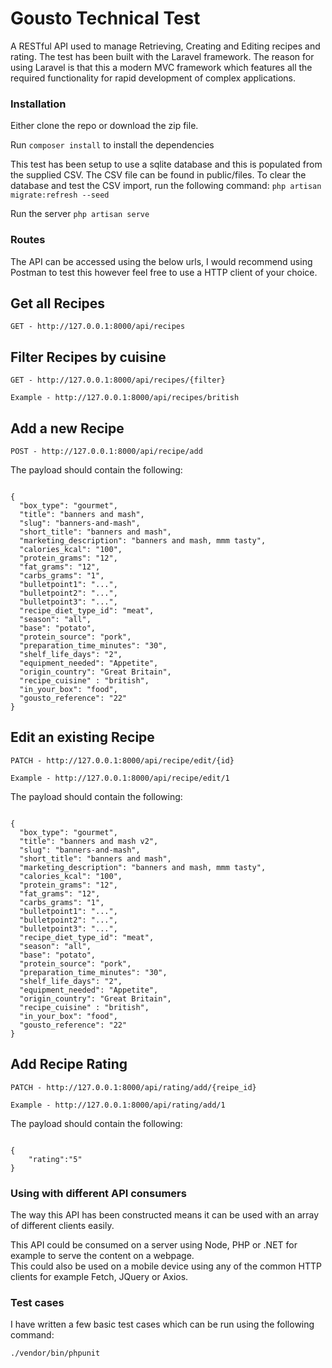 # Gousto Technical Test

A RESTful API used to manage Retrieving, Creating and Editing recipes and rating.
The test has been built with the Laravel framework. The reason for using Laravel is that this a modern MVC framework which features all the required functionality for rapid development of complex applications.  


### Installation

Either clone the repo or download the zip file.

Run <code>composer install</code> to install the dependencies

This test has been setup to use a sqlite database and this is populated from the supplied CSV. The CSV file can be found in public/files.  To clear the database and test the CSV import, run the following command: <code>php artisan migrate:refresh --seed</code>  

Run the server <code>php artisan serve</code>

### Routes

The API can be accessed using the below urls, I would recommend using Postman to test this however feel free to use a HTTP client of your choice.

<h2>Get all Recipes</h2>
<pre><code>GET - http://127.0.0.1:8000/api/recipes</code></pre>

<h2>Filter Recipes by cuisine</h2>
<pre><code>GET - http://127.0.0.1:8000/api/recipes/{filter}</code></pre>
<pre><code>Example - http://127.0.0.1:8000/api/recipes/british</code></pre>

<h2>Add a new Recipe</h2>
<pre><code>POST - http://127.0.0.1:8000/api/recipe/add</code></pre>

The payload should contain the following:
<pre><code>
{
  "box_type": "gourmet",
  "title": "banners and mash",
  "slug": "banners-and-mash",
  "short_title": "banners and mash",
  "marketing_description": "banners and mash, mmm tasty",
  "calories_kcal": "100",
  "protein_grams": "12",
  "fat_grams": "12",
  "carbs_grams": "1",
  "bulletpoint1": "...",
  "bulletpoint2": "...",
  "bulletpoint3": "...",
  "recipe_diet_type_id": "meat",
  "season": "all",
  "base": "potato",
  "protein_source": "pork",
  "preparation_time_minutes": "30",
  "shelf_life_days": "2",
  "equipment_needed": "Appetite",
  "origin_country": "Great Britain",
  "recipe_cuisine" : "british",
  "in_your_box": "food",
  "gousto_reference": "22"
}
</code></pre>

<h2>Edit an existing Recipe</h2>
<pre><code>PATCH - http://127.0.0.1:8000/api/recipe/edit/{id}</code></pre>
<pre><code>Example - http://127.0.0.1:8000/api/recipe/edit/1</code></pre>

The payload should contain the following:
<pre><code>
{
  "box_type": "gourmet",
  "title": "banners and mash v2",
  "slug": "banners-and-mash",
  "short_title": "banners and mash",
  "marketing_description": "banners and mash, mmm tasty",
  "calories_kcal": "100",
  "protein_grams": "12",
  "fat_grams": "12",
  "carbs_grams": "1",
  "bulletpoint1": "...",
  "bulletpoint2": "...",
  "bulletpoint3": "...",
  "recipe_diet_type_id": "meat",
  "season": "all",
  "base": "potato",
  "protein_source": "pork",
  "preparation_time_minutes": "30",
  "shelf_life_days": "2",
  "equipment_needed": "Appetite",
  "origin_country": "Great Britain",
  "recipe_cuisine" : "british",
  "in_your_box": "food",
  "gousto_reference": "22"
}
</pre></code>

<h2>Add Recipe Rating</h2>
<pre><code>PATCH - http://127.0.0.1:8000/api/rating/add/{reipe_id}</code></pre>
<pre><code>Example - http://127.0.0.1:8000/api/rating/add/1</code></pre>

The payload should contain the following:
<pre><code>
{
	"rating":"5"
}
</pre></code>

### Using with different API consumers
The way this API has been constructed means it can be used with an array of different clients easily.

This API could be consumed on a server using Node, PHP or .NET for example to serve the content on a webpage.  
This could also be used on a mobile device using any of the common HTTP clients for example Fetch, JQuery or Axios.  

### Test cases
I have written a few basic test cases which can be run using the following command:
<pre><code>./vendor/bin/phpunit</pre></code>
